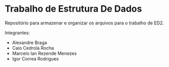 # Trabalho de Estrutura De Dados
Repositório para armazenar e organizar os arquivos para o trabalho de ED2.  

Integrantes:
- Alexandre Braga
- Caio Cedrola Rocha
- Marcelo Ian Rezende Menezes
- Igor Correa Rodrigues
